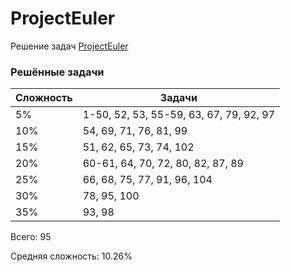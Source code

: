 # ProjectEuler

Решение задач [ProjectEuler](https://projecteuler.net)

### Решённые задачи

| Сложность | Задачи                                  |
|-----------|-----------------------------------------|
| 5%        | 1-50, 52, 53, 55-59, 63, 67, 79, 92, 97 |
| 10%       | 54, 69, 71, 76, 81, 99                  |
| 15%       | 51, 62, 65, 73, 74, 102                 |
| 20%       | 60-61, 64, 70, 72, 80, 82, 87, 89       |
| 25%       | 66, 68, 75, 77, 91, 96, 104             |
| 30%       | 78, 95, 100                             |
| 35%       | 93, 98                                  |

Всего: 95

Средняя сложность: 10.26%
